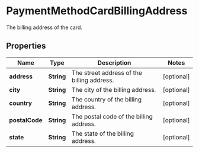 

# PaymentMethodCardBillingAddress

The billing address of the card.

## Properties

| Name | Type | Description | Notes |
|------------ | ------------- | ------------- | -------------|
|**address** | **String** | The street address of the billing address. |  [optional] |
|**city** | **String** | The city of the billing address. |  [optional] |
|**country** | **String** | The country of the billing address. |  [optional] |
|**postalCode** | **String** | The postal code of the billing address. |  [optional] |
|**state** | **String** | The state of the billing address. |  [optional] |



